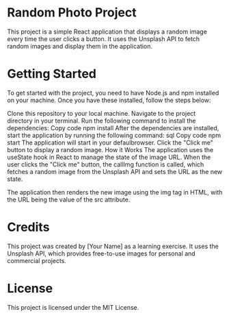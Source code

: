 # Random Photo Project
This project is a simple React application that displays a random image every time the user clicks a button. It uses the Unsplash API to fetch random images and display them in the application.

# Getting Started
To get started with the project, you need to have Node.js and npm installed on your machine. Once you have these installed, follow the steps below:

Clone this repository to your local machine.
Navigate to the project directory in your terminal.
Run the following command to install the dependencies:
Copy code
npm install
After the dependencies are installed, start the application by running the following command:
sql
Copy code
npm start
The application will start in your defaulbrowser. Click the "Click me" button to display a random image.
How it Works
The application uses the useState hook in React to manage the state of the image URL. When the user clicks the "Click me" button, the callImg function is called, which fetches a random image from the Unsplash API and sets the URL as the new state.

The application then renders the new image using the img tag in HTML, with the URL being the value of the src attribute.

# Credits
This project was created by [Your Name] as a learning exercise. It uses the Unsplash API, which provides free-to-use images for personal and commercial projects.

# License
This project is licensed under the MIT License.




